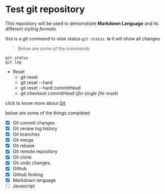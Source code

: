 # Test git repository 

This repository will be used to demonstrate **Markdown Language** and its different _styling formats_

this is a git command to view status `git status`. ~~is~~ it will show all changes

> Below are some of the commands

```
git status
git log
```
- Reset
  - git reset
  - git reset --hard
  - git reset --hard commitHead
  - git checkout commitHead (_for single file reset_)

click to know more about [Git](http://www.git.com)

below are some of the things completed
- [x] Git commit changes
- [x] Git review log history
- [x] Git branches
- [x] Git merge
- [x] Git rebase
- [x] Git remote repository
- [x] Git clone
- [x] Git undo changes
- [x] Github
- [x] Github forking
- [x] Markdown language
- [ ] Javascript
